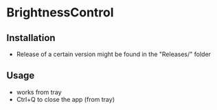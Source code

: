 # BrightnessControl
## Installation
- Release of a certain version might be found in the "Releases/" folder
## Usage
- works from tray
- Ctrl+Q to close the app (from tray)
